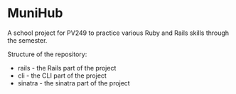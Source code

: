 MuniHub
=======

A school project for PV249 to practice various Ruby and Rails skills through the semester.

Structure of the repository:

+ rails - the Rails part of the project
+ cli - the CLI part of the project
+ sinatra - the sinatra part of the project
